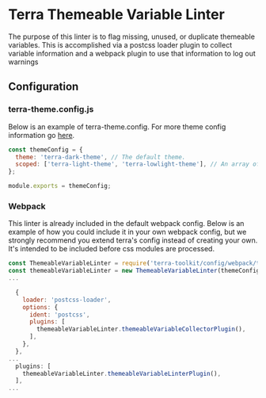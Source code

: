 # Terra Themeable Variable Linter

The purpose of this linter is to flag missing, unused, or duplicate themeable variables. This is accomplished via a postcss loader plugin to collect variable information and a webpack plugin to use that information to log out warnings

## Configuration

### terra-theme.config.js

Below is an example of terra-theme.config. For more theme config information go [here](https://github.com/cerner/terra-toolkit-boneyard/tree/postcss-theme-plugin/config/webpack/postcss/themeConfig.md).

```js
const themeConfig = {
  theme: 'terra-dark-theme', // The default theme.
  scoped: ['terra-light-theme', 'terra-lowlight-theme'], // An array of scoped themes.
};

module.exports = themeConfig;
```

### Webpack

This linter is already included in the default webpack config. Below is an example of how you could include it in your own webpack config, but we strongly recommend you extend terra's config instead of creating your own. It's intended to be included before css modules are processed.

```js
const ThemeableVariableLinter = require('terra-toolkit/config/webpack/themeable-variable-linter/ThemeableVariableLinter');
const themeableVariableLinter = new ThemeableVariableLinter(themeConfig);
...

  {
    loader: 'postcss-loader',
    options: {
      ident: 'postcss',
      plugins: [
        themeableVariableLinter.themeableVariableCollectorPlugin(),
      ],
    },
  },
...
  plugins: [
    themeableVariableLinter.themeableVariableLinterPlugin(),
  ],
...
```
